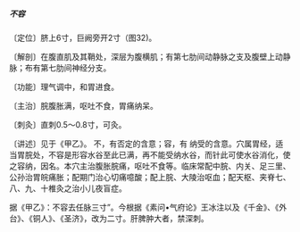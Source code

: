 ##### 不容

〔定位〕脐上6寸，巨阙旁开2寸（图32)。

〔解剖〕在腹直肌及其鞘处，深层为腹横肌；有第七肋间动静脉之支及腹壁上动静脉；布有第七肋间神经分支。

〔功能〕理气调中，和胃进食。

〔主治〕脘腹胀满，呕吐不食，胃痛纳呆。  

〔刺灸〕直刺0.5〜0.8寸，可灸。

〔讲述〕见于《甲乙》。 不，有否定的含意；容，有 纳受的含意。穴属胃经，适当胃脘处，不容是形容水谷至此已满，再不能受纳水谷，而针此可使水谷消化，使之容纳，因名。本穴主治腹胀脘痛，呕吐不食等。临床常配中脘、内关、足三里、公孙治胃皖痛胀；配期门治心切痛噫酸；配上脘、大陵治呕血；配天枢、夹脊七、八、九、十椎灸之治小儿夜盲症。

据《甲乙》：不容去任脉三寸”。今根据《素问•气府论》王冰注以及《千金》、《外台》、《铜人》、《圣济》，改为二寸。肝脾肿大者，禁深刺。
